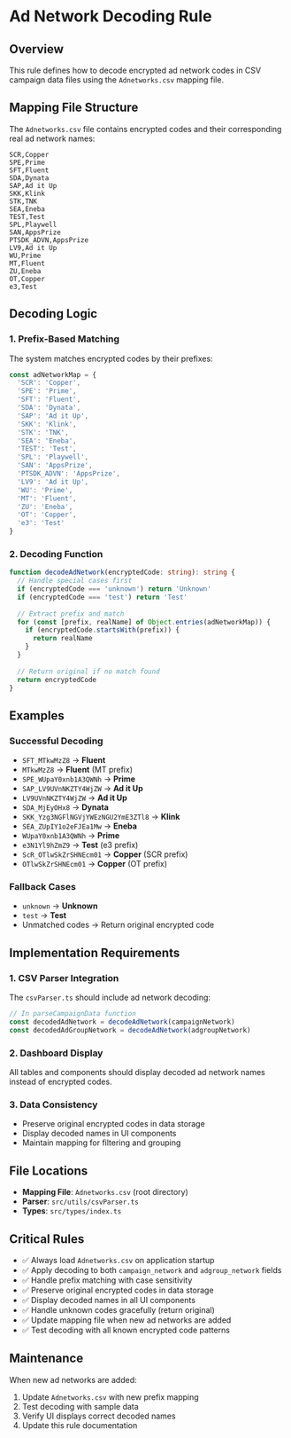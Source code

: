 # Ad Network Decoding Rule

## Overview
This rule defines how to decode encrypted ad network codes in CSV campaign data files using the `Adnetworks.csv` mapping file.

## Mapping File Structure
The `Adnetworks.csv` file contains encrypted codes and their corresponding real ad network names:

```csv
SCR,Copper
SPE,Prime
SFT,Fluent
SDA,Dynata
SAP,Ad it Up
SKK,Klink
STK,TNK
SEA,Eneba
TEST,Test
SPL,Playwell
SAN,AppsPrize
PTSDK_ADVN,AppsPrize
LV9,Ad it Up
WU,Prime
MT,Fluent
ZU,Eneba
OT,Copper
e3,Test
```

## Decoding Logic

### 1. Prefix-Based Matching
The system matches encrypted codes by their prefixes:

```typescript
const adNetworkMap = {
  'SCR': 'Copper',
  'SPE': 'Prime', 
  'SFT': 'Fluent',
  'SDA': 'Dynata',
  'SAP': 'Ad it Up',
  'SKK': 'Klink',
  'STK': 'TNK',
  'SEA': 'Eneba',
  'TEST': 'Test',
  'SPL': 'Playwell',
  'SAN': 'AppsPrize',
  'PTSDK_ADVN': 'AppsPrize',
  'LV9': 'Ad it Up',
  'WU': 'Prime',
  'MT': 'Fluent',
  'ZU': 'Eneba',
  'OT': 'Copper',
  'e3': 'Test'
}
```

### 2. Decoding Function
```typescript
function decodeAdNetwork(encryptedCode: string): string {
  // Handle special cases first
  if (encryptedCode === 'unknown') return 'Unknown'
  if (encryptedCode === 'test') return 'Test'
  
  // Extract prefix and match
  for (const [prefix, realName] of Object.entries(adNetworkMap)) {
    if (encryptedCode.startsWith(prefix)) {
      return realName
    }
  }
  
  // Return original if no match found
  return encryptedCode
}
```

## Examples

### Successful Decoding
- `SFT_MTkwMzZ8` → **Fluent**
- `MTkwMzZ8` → **Fluent** (MT prefix)
- `SPE_WUpaY0xnb1A3QWNh` → **Prime**
- `SAP_LV9UVnNKZTY4WjZW` → **Ad it Up**
- `LV9UVnNKZTY4WjZW` → **Ad it Up**
- `SDA_MjEyOHx8` → **Dynata**
- `SKK_Yzg3NGFlNGVjYWEzNGU2YmE3ZTl8` → **Klink**
- `SEA_ZUpIY1o2eFJEa1Mw` → **Eneba**
- `WUpaY0xnb1A3QWNh` → **Prime**
- `e3N1Yl9hZmZ9` → **Test** (e3 prefix)
- `ScR_OTlwSkZrSHNEcm01` → **Copper** (SCR prefix)
- `OTlwSkZrSHNEcm01` → **Copper** (OT prefix)

### Fallback Cases
- `unknown` → **Unknown**
- `test` → **Test**
- Unmatched codes → Return original encrypted code

## Implementation Requirements

### 1. CSV Parser Integration
The `csvParser.ts` should include ad network decoding:

```typescript
// In parseCampaignData function
const decodedAdNetwork = decodeAdNetwork(campaignNetwork)
const decodedAdGroupNetwork = decodeAdNetwork(adgroupNetwork)
```

### 2. Dashboard Display
All tables and components should display decoded ad network names instead of encrypted codes.

### 3. Data Consistency
- Preserve original encrypted codes in data storage
- Display decoded names in UI components
- Maintain mapping for filtering and grouping

## File Locations
- **Mapping File**: `Adnetworks.csv` (root directory)
- **Parser**: `src/utils/csvParser.ts`
- **Types**: `src/types/index.ts`

## Critical Rules
- ✅ Always load `Adnetworks.csv` on application startup
- ✅ Apply decoding to both `campaign_network` and `adgroup_network` fields
- ✅ Handle prefix matching with case sensitivity
- ✅ Preserve original encrypted codes in data storage
- ✅ Display decoded names in all UI components
- ✅ Handle unknown codes gracefully (return original)
- ✅ Update mapping file when new ad networks are added
- ✅ Test decoding with all known encrypted code patterns

## Maintenance
When new ad networks are added:
1. Update `Adnetworks.csv` with new prefix mapping
2. Test decoding with sample data
3. Verify UI displays correct decoded names
4. Update this rule documentation
